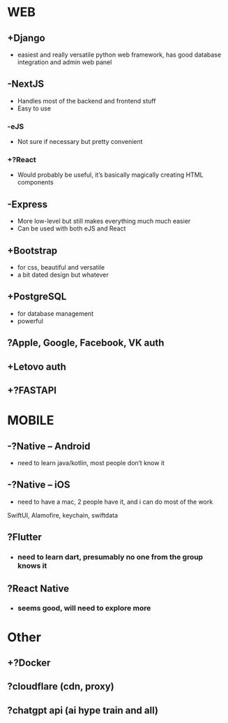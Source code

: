 # WEB

## +Django

* easiest and really versatile python web framework, has good database integration and admin web panel

## -NextJS

* Handles most of the backend and frontend stuff  
* Easy to use

### -eJS

* Not sure if necessary but pretty convenient

### +?React

* Would probably be useful, it’s basically magically creating HTML components

## -Express

* More low-level but still makes everything much much easier  
* Can be used with both eJS and React

## +Bootstrap

* for css, beautiful and versatile  
* a bit dated design but whatever

## +PostgreSQL

* for database management  
* powerful

## ?Apple, Google, Facebook, VK auth

## +Letovo auth

## +?FASTAPI

# MOBILE

## -?Native – Android

- need to learn java/kotlin, most people don’t know it

## -?Native – iOS

- need to have a mac, 2 people have it, and i can do most of the work

SwiftUI, Alamofire, keychain, swiftdata 

## ?Flutter 

- ### need to learn dart, presumably no one from the group knows it

## ?React Native

- ### seems good, will need to explore more

# Other

## +?Docker

## ?cloudflare (cdn, proxy)

## ?chatgpt api (ai hype train and all) 

